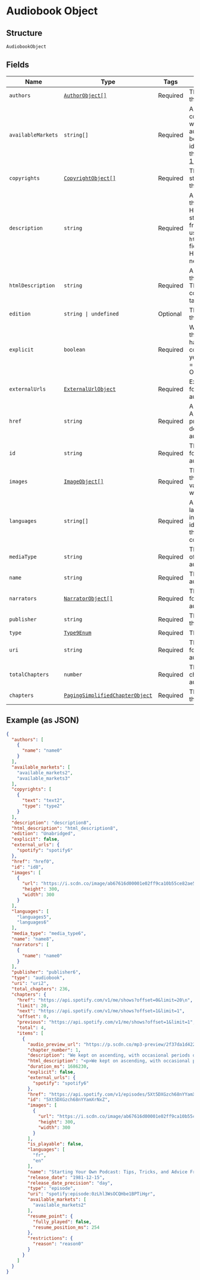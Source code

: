 
# Audiobook Object

## Structure

`AudiobookObject`

## Fields

| Name | Type | Tags | Description |
|  --- | --- | --- | --- |
| `authors` | [`AuthorObject[]`](../../doc/models/author-object.md) | Required | The author(s) for the audiobook. |
| `availableMarkets` | `string[]` | Required | A list of the countries in which the audiobook can be played, identified by their [ISO 3166-1 alpha-2](http://en.wikipedia.org/wiki/ISO_3166-1_alpha-2) code. |
| `copyrights` | [`CopyrightObject[]`](../../doc/models/copyright-object.md) | Required | The copyright statements of the audiobook. |
| `description` | `string` | Required | A description of the audiobook. HTML tags are stripped away from this field, use `html_description` field in case HTML tags are needed. |
| `htmlDescription` | `string` | Required | A description of the audiobook. This field may contain HTML tags. |
| `edition` | `string \| undefined` | Optional | The edition of the audiobook. |
| `explicit` | `boolean` | Required | Whether or not the audiobook has explicit content (true = yes it does; false = no it does not OR unknown). |
| `externalUrls` | [`ExternalUrlObject`](../../doc/models/external-url-object.md) | Required | External URLs for this audiobook. |
| `href` | `string` | Required | A link to the Web API endpoint providing full details of the audiobook. |
| `id` | `string` | Required | The [Spotify ID](/documentation/web-api/concepts/spotify-uris-ids) for the audiobook. |
| `images` | [`ImageObject[]`](../../doc/models/image-object.md) | Required | The cover art for the audiobook in various sizes, widest first. |
| `languages` | `string[]` | Required | A list of the languages used in the audiobook, identified by their [ISO 639](https://en.wikipedia.org/wiki/ISO_639) code. |
| `mediaType` | `string` | Required | The media type of the audiobook. |
| `name` | `string` | Required | The name of the audiobook. |
| `narrators` | [`NarratorObject[]`](../../doc/models/narrator-object.md) | Required | The narrator(s) for the audiobook. |
| `publisher` | `string` | Required | The publisher of the audiobook. |
| `type` | [`Type9Enum`](../../doc/models/type-9-enum.md) | Required | The object type. |
| `uri` | `string` | Required | The [Spotify URI](/documentation/web-api/concepts/spotify-uris-ids) for the audiobook. |
| `totalChapters` | `number` | Required | The number of chapters in this audiobook. |
| `chapters` | [`PagingSimplifiedChapterObject`](../../doc/models/paging-simplified-chapter-object.md) | Required | The chapters of the audiobook. |

## Example (as JSON)

```json
{
  "authors": [
    {
      "name": "name0"
    }
  ],
  "available_markets": [
    "available_markets2",
    "available_markets3"
  ],
  "copyrights": [
    {
      "text": "text2",
      "type": "type2"
    }
  ],
  "description": "description8",
  "html_description": "html_description8",
  "edition": "Unabridged",
  "explicit": false,
  "external_urls": {
    "spotify": "spotify6"
  },
  "href": "href0",
  "id": "id8",
  "images": [
    {
      "url": "https://i.scdn.co/image/ab67616d00001e02ff9ca10b55ce82ae553c8228\n",
      "height": 300,
      "width": 300
    }
  ],
  "languages": [
    "languages5",
    "languages6"
  ],
  "media_type": "media_type6",
  "name": "name8",
  "narrators": [
    {
      "name": "name0"
    }
  ],
  "publisher": "publisher6",
  "type": "audiobook",
  "uri": "uri2",
  "total_chapters": 236,
  "chapters": {
    "href": "https://api.spotify.com/v1/me/shows?offset=0&limit=20\n",
    "limit": 20,
    "next": "https://api.spotify.com/v1/me/shows?offset=1&limit=1",
    "offset": 0,
    "previous": "https://api.spotify.com/v1/me/shows?offset=1&limit=1",
    "total": 4,
    "items": [
      {
        "audio_preview_url": "https://p.scdn.co/mp3-preview/2f37da1d4221f40b9d1a98cd191f4d6f1646ad17",
        "chapter_number": 1,
        "description": "We kept on ascending, with occasional periods of quick descent, but in the main always ascending. Suddenly, I became conscious of the fact that the driver was in the act of pulling up the horses in the courtyard of a vast ruined castle, from whose tall black windows came no ray of light, and whose broken battlements showed a jagged line against the moonlit sky.\n",
        "html_description": "<p>We kept on ascending, with occasional periods of quick descent, but in the main always ascending. Suddenly, I became conscious of the fact that the driver was in the act of pulling up the horses in the courtyard of a vast ruined castle, from whose tall black windows came no ray of light, and whose broken battlements showed a jagged line against the moonlit sky.</p>\n",
        "duration_ms": 1686230,
        "explicit": false,
        "external_urls": {
          "spotify": "spotify6"
        },
        "href": "https://api.spotify.com/v1/episodes/5Xt5DXGzch68nYYamXrNxZ",
        "id": "5Xt5DXGzch68nYYamXrNxZ",
        "images": [
          {
            "url": "https://i.scdn.co/image/ab67616d00001e02ff9ca10b55ce82ae553c8228\n",
            "height": 300,
            "width": 300
          }
        ],
        "is_playable": false,
        "languages": [
          "fr",
          "en"
        ],
        "name": "Starting Your Own Podcast: Tips, Tricks, and Advice From Anchor Creators\n",
        "release_date": "1981-12-15",
        "release_date_precision": "day",
        "type": "episode",
        "uri": "spotify:episode:0zLhl3WsOCQHbe1BPTiHgr",
        "available_markets": [
          "available_markets2"
        ],
        "resume_point": {
          "fully_played": false,
          "resume_position_ms": 254
        },
        "restrictions": {
          "reason": "reason0"
        }
      }
    ]
  }
}
```

